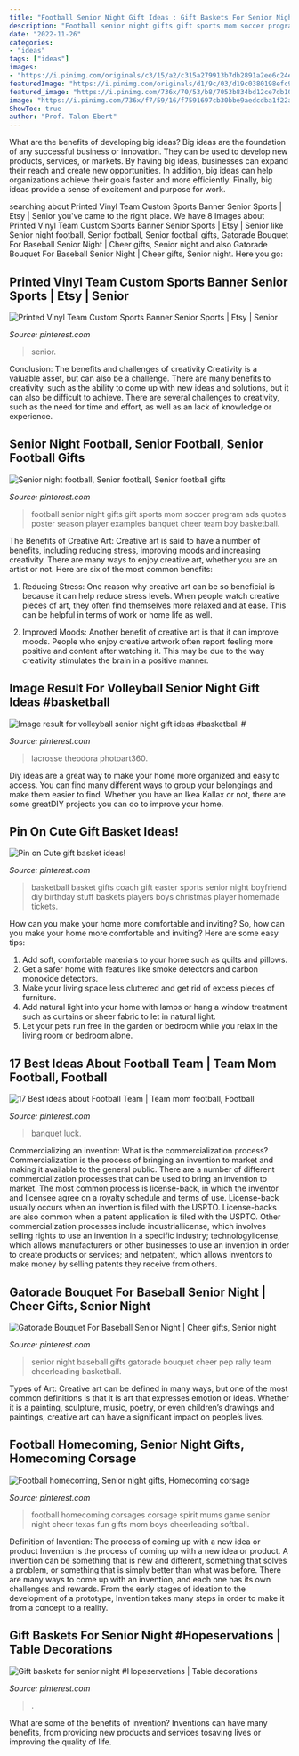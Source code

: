 ```yaml
---
title: "Football Senior Night Gift Ideas : Gift Baskets For Senior Night #hopeservations"
description: "Football senior night gifts gift sports mom soccer program ads quotes poster season player examples banquet cheer team boy basketball"
date: "2022-11-26"
categories:
- "ideas"
tags: ["ideas"]
images:
- "https://i.pinimg.com/originals/c3/15/a2/c315a279913b7db2891a2ee6c24e5fea.jpg"
featuredImage: "https://i.pinimg.com/originals/d1/9c/03/d19c0380198efc9dc4ed2cd043540eb9.jpg"
featured_image: "https://i.pinimg.com/736x/70/53/b8/7053b834bd12ce7db108fa9738023fac.jpg"
image: "https://i.pinimg.com/736x/f7/59/16/f7591697cb30bbe9aedcdba1f22a5e66.jpg"
ShowToc: true
author: "Prof. Talon Ebert"
---
```



What are the benefits of developing big ideas?
Big ideas are the foundation of any successful business or innovation. They can be used to develop new products, services, or markets. By having big ideas, businesses can expand their reach and create new opportunities. In addition, big ideas can help organizations achieve their goals faster and more efficiently. Finally, big ideas provide a sense of excitement and purpose for work.

	

		
searching about Printed Vinyl Team Custom Sports Banner Senior Sports | Etsy | Senior you've came to the right place. We have 8 Images about Printed Vinyl Team Custom Sports Banner Senior Sports | Etsy | Senior like Senior night football, Senior football, Senior football gifts, Gatorade Bouquet For Baseball Senior Night | Cheer gifts, Senior night and also Gatorade Bouquet For Baseball Senior Night | Cheer gifts, Senior night. Here you go:
		
    
## Printed Vinyl Team Custom Sports Banner Senior Sports | Etsy | Senior

<img loading=lazy src="https://i.pinimg.com/736x/70/53/b8/7053b834bd12ce7db108fa9738023fac.jpg" onerror="this.onerror=null;this.src='https://tse1.mm.bing.net/th?id=OIP.lsattJlHjFPazWIp34j8mQHaMN&amp;pid=15.1';" alt="Printed Vinyl Team Custom Sports Banner Senior Sports | Etsy | Senior">

_Source: pinterest.com_

>senior. 

	

Conclusion: The benefits and challenges of creativity
Creativity is a valuable asset, but can also be a challenge. There are many benefits to creativity, such as the ability to come up with new ideas and solutions, but it can also be difficult to achieve. There are several challenges to creativity, such as the need for time and effort, as well as an lack of knowledge or experience.

    
## Senior Night Football, Senior Football, Senior Football Gifts

<img loading=lazy src="https://i.pinimg.com/originals/4b/70/02/4b7002ce7b0ac2fcca55e8d626043244.jpg" onerror="this.onerror=null;this.src='https://tse3.mm.bing.net/th?id=OIP.80yRyk1Fcg5E7mnpnDEdAwHaNJ&amp;pid=15.1';" alt="Senior night football, Senior football, Senior football gifts">

_Source: pinterest.com_

>football senior night gifts gift sports mom soccer program ads quotes poster season player examples banquet cheer team boy basketball. 

	

The Benefits of Creative Art:
Creative art is said to have a number of benefits, including reducing stress, improving moods and increasing creativity. There are many ways to enjoy creative art, whether you are an artist or not. Here are six of the most common benefits:
1. Reducing Stress: One reason why creative art can be so beneficial is because it can help reduce stress levels. When people watch creative pieces of art, they often find themselves more relaxed and at ease. This can be helpful in terms of work or home life as well.

2. Improved Moods: Another benefit of creative art is that it can improve moods. People who enjoy creative artwork often report feeling more positive and content after watching it. This may be due to the way creativity stimulates the brain in a positive manner.


    
## Image Result For Volleyball Senior Night Gift Ideas #basketball #

<img loading=lazy src="https://i.pinimg.com/originals/d1/9c/03/d19c0380198efc9dc4ed2cd043540eb9.jpg" onerror="this.onerror=null;this.src='https://tse4.mm.bing.net/th?id=OIP.MvMfbq_EgJJ4bHym6qHrdwHaLH&amp;pid=15.1';" alt="Image result for volleyball senior night gift ideas #basketball #">

_Source: pinterest.com_

>lacrosse theodora photoart360. 

	

Diy ideas are a great way to make your home more organized and easy to access. You can find many different ways to group your belongings and make them easier to find. Whether you have an Ikea Kallax or not, there are some greatDIY projects you can do to improve your home.

    
## Pin On Cute Gift Basket Ideas!

<img loading=lazy src="https://i.pinimg.com/originals/1d/99/b3/1d99b3ad489f649a3d7453487fb54dd9.jpg" onerror="this.onerror=null;this.src='https://tse3.mm.bing.net/th?id=OIP.6yd2sw0UfshYijndaym-4gHaJ7&amp;pid=15.1';" alt="Pin on Cute gift basket ideas!">

_Source: pinterest.com_

>basketball basket gifts coach gift easter sports senior night boyfriend diy birthday stuff baskets players boys christmas player homemade tickets. 

	

How can you make your home more comfortable and inviting?
So, how can you make your home more comfortable and inviting? Here are some easy tips: 
1. Add soft, comfortable materials to your home such as quilts and pillows. 
2. Get a safer home with features like smoke detectors and carbon monoxide detectors. 
3. Make your living space less cluttered and get rid of excess pieces of furniture. 
4. Add natural light into your home with lamps or hang a window treatment such as curtains or sheer fabric to let in natural light. 
5. Let your pets run free in the garden or bedroom while you relax in the living room or bedroom alone.

    
## 17 Best Ideas About Football Team | Team Mom Football, Football

<img loading=lazy src="https://i.pinimg.com/originals/c3/15/a2/c315a279913b7db2891a2ee6c24e5fea.jpg" onerror="this.onerror=null;this.src='https://tse4.mm.bing.net/th?id=OIP.cWMxeFtgiO-T6P_-yCqyqgHaJ6&amp;pid=15.1';" alt="17 Best ideas about Football Team | Team mom football, Football">

_Source: pinterest.com_

>banquet luck. 

	

Commercializing an invention: What is the commercialization process?
Commercialization is the process of bringing an invention to market and making it available to the general public. There are a number of different commercialization processes that can be used to bring an invention to market. The most common process is license-back, in which the inventor and licensee agree on a royalty schedule and terms of use. License-back usually occurs when an invention is filed with the USPTO. License-backs are also common when a patent application is filed with the USPTO. Other commercialization processes include industriallicense, which involves selling rights to use an invention in a specific industry; technologylicense, which allows manufacturers or other businesses to use an invention in order to create products or services; and netpatent, which allows inventors to make money by selling patents they receive from others.

    
## Gatorade Bouquet For Baseball Senior Night | Cheer Gifts, Senior Night

<img loading=lazy src="https://i.pinimg.com/736x/f7/59/16/f7591697cb30bbe9aedcdba1f22a5e66.jpg" onerror="this.onerror=null;this.src='https://tse4.mm.bing.net/th?id=OIP.MkNFVUIXG-o8T_n6IhbeqgHaNK&amp;pid=15.1';" alt="Gatorade Bouquet For Baseball Senior Night | Cheer gifts, Senior night">

_Source: pinterest.com_

>senior night baseball gifts gatorade bouquet cheer pep rally team cheerleading basketball. 

	

Types of Art:
Creative art can be defined in many ways, but one of the most common definitions is that it is art that expresses emotion or ideas. Whether it is a painting, sculpture, music, poetry, or even children’s drawings and paintings, creative art can have a significant impact on people’s lives.

    
## Football Homecoming, Senior Night Gifts, Homecoming Corsage

<img loading=lazy src="https://i.pinimg.com/736x/e9/b0/4e/e9b04ef32a1c7038bcd30e067f81faf1--football-spirit-football-art.jpg" onerror="this.onerror=null;this.src='https://tse4.mm.bing.net/th?id=OIP.GxhkAYLA7JBwTosAjqF19QHaJ3&amp;pid=15.1';" alt="Football homecoming, Senior night gifts, Homecoming corsage">

_Source: pinterest.com_

>football homecoming corsages corsage spirit mums game senior night cheer texas fun gifts mom boys cheerleading softball. 

	

Definition of Invention: The process of coming up with a new idea or product
Invention is the process of coming up with a new idea or product. A invention can be something that is new and different, something that solves a problem, or something that is simply better than what was before. There are many ways to come up with an invention, and each one has its own challenges and rewards. From the early stages of ideation to the development of a prototype, Invention takes many steps in order to make it from a concept to a reality.

    
## Gift Baskets For Senior Night #Hopeservations | Table Decorations

<img loading=lazy src="https://i.pinimg.com/originals/c0/ab/6e/c0ab6ec2cda9f1a1e67bf66235d43795.jpg" onerror="this.onerror=null;this.src='https://tse2.mm.bing.net/th?id=OIP.dBgGuT9h5SecICAxjPMWZAHaJ4&amp;pid=15.1';" alt="Gift baskets for senior night #Hopeservations | Table decorations">

_Source: pinterest.com_

>. 

	

What are some of the benefits of invention?
Inventions can have many benefits, from providing new products and services tosaving lives or improving the quality of life.

